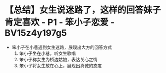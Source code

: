 # 【总结】女生说迷路了，这样的回答妹子肯定喜欢 - P1 - 笨小子恋爱 - BV15z4y197g5

-   笨小子在小巷遇到女生迷路，展现出大方的回答方式
    1.  笨小子坐在小巷，听女生歌唱
    2.  笨小子称女生为桥边姑娘，表达关心之情
    3.  笨小子将女生放在心上，展现出真诚的态度